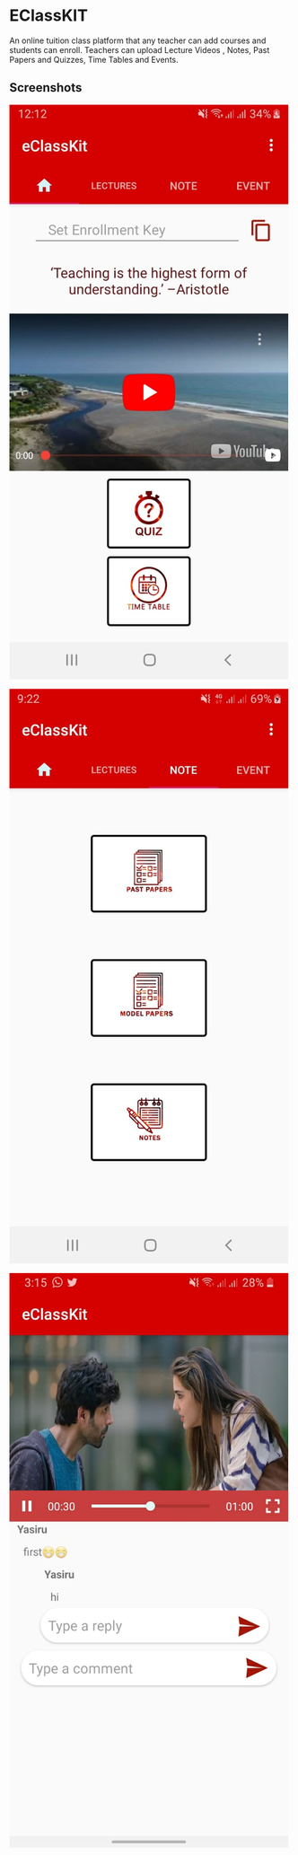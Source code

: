 
# EClassKIT

An online tuition class platform that any teacher can add
courses and students can enroll. Teachers can upload Lecture
Videos , Notes, Past Papers and
Quizzes, Time Tables and Events.


## Screenshots

![App Screenshot](https://github.com/YasiruPriyadarshana/EClassKIT/blob/master/assets/IMG-20200618-WA0009.jpg?raw=true)

![App Screenshot](https://github.com/YasiruPriyadarshana/EClassKIT/blob/master/assets/IMG-20200620-WA0017.jpg?raw=true)

![App Screenshot](https://github.com/YasiruPriyadarshana/EClassKIT/blob/master/assets/IMG-20200806-WA0008.jpg?raw=true)
